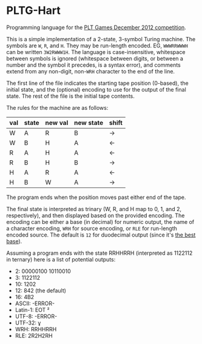 # PLTG-Hart

Programming language for the [PLT Games December 2012 competition](http://www.pltgames.com/competition/2012/12).

This is a simple implementation of a 2-state, 3-symbol Turing machine. The symbols are `W`, `R`, and `H`. They may be run-length encoded. EG, `WWWRRWWWH` can be written `3W2RWWW1H`. The language is case-insensitive, whitespace between symbols is ignored (whitespace between digits, or between a number and the symbol it precedes, is a syntax error), and comments extend from any non-digit, non-`WRH` character to the end of the line.

The first line of the file indicates the starting tape position (0-based), the initial state, and the (optional) encoding to use for the output of the final state. The rest of the file is the initial tape contents.

The rules for the machine are as follows:

|val|state|new val|new state|shift|
|---|-----|-------|---------|-----|
|W|A|R|B|→|
|W|B|H|A|←|
|R|A|H|A|←|
|R|B|H|B|→|
|H|A|R|A|←|
|H|B|W|A|→|

The program ends when the position moves past either end of the tape.

The final state is interpreted as trinary (W, R, and H map to 0, 1, and 2, respectively), and then displayed based on the provided encoding. The encoding can be either a base (in decimal) for numeric output, the name of a character encoding, `WRH` for source encoding, or `RLE` for run-length encoded source. The default is `12` for duodecimal output (since it's [the best base](http://en.wikipedia.org/wiki/Duodecimal)).

Assuming a program ends with the state RRHHRRH (interpreted as 1122112 in ternary) here is a list of potential outputs:
* 2:       00000100 10110010
* 3:       1122112
* 10:      1202
* 12:      842 (the default)
* 16:      4B2
* ASCII:   -ERROR-
* Latin-1: EOT      ²
* UTF-8:   -ERROR-
* UTF-32:  ұ
* WRH:     RRHHRRH
* RLE:     2R2H2RH
